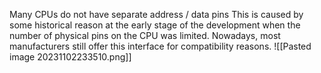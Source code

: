 Many CPUs do not have separate address / data pins This is caused by some historical reason at the early stage of the development when the number of physical pins on the CPU was limited. Nowadays, most manufacturers still offer this interface for compatibility reasons.
![[Pasted image 20231102233510.png]]
